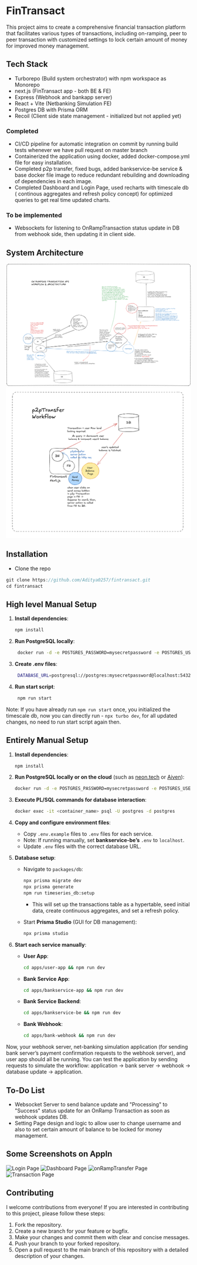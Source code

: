 # FinTransact

This project aims to create a comprehensive financial transaction platform that facilitates various types of transactions, including on-ramping, peer to peer transaction with customized settings to lock certain amount of money for improved money management.

## Tech Stack

- Turborepo (Build system orchestrator) with npm workspace as Monorepo
- next.js (FinTransact app - both BE & FE)
- Express (Webhook and bankapp server)
- React + Vite (Netbanking Simulation FE)
- Postgres DB with Prisma ORM
- Recoil (Client side state management - initialized but not applied yet)

### Completed

- CI/CD pipeline for automatic integration on commit by running build tests whenever we have pull request on master branch
- Containerized the application using docker, added docker-compose.yml file for easy installation.
- Completed p2p transfer, fixed bugs, added bankservice-be service & base docker file image to reduce redundant rebuilding and downloading of dependencies in each image.
- Completed Dashboard and Login Page, used recharts with timescale db ( continous aggregates and refresh policy concept) for optimized queries to get real time updated charts.

### To be implemented

- Websockets for listening to OnRampTransaction status update in DB from webhook side, then updating it in client side.

## System Architecture

![OnRamping System Architecture & Workflow](https://github.com/Aditya0257/fintransact/blob/master/onRampTransc_lightmode_img.png)
![Peer to Peer (p2p) Workflow](https://github.com/Aditya0257/fintransact/blob/master/p2pTransferWorkflow.png)

## Installation

- Clone the repo

```jsx
git clone https://github.com/Aditya0257/fintransact.git
cd fintransact
```

## High level Manual Setup

1. **Install dependencies**:

    ```bash
    npm install
    ```

2. **Run PostgreSQL locally**:

   ```bash
    docker run -d -e POSTGRES_PASSWORD=mysecretpassword -e POSTGRES_USER=postgres -e POSTGRES_DB=postgres -p 5432:5432 timescale/timescaledb:latest-pg17
   ```

3. **Create .env files**:

   ```bash
    DATABASE_URL=postgresql://postgres:mysecretpassword@localhost:5432/postgres
    ```

4. **Run start script**:

   ```bash
    npm run start
    ```

Note: If you have already run `npm run start` once, you initialized the timescale db, now you can directly run - `npx turbo dev`, for all updated changes, no need to run start script again then.

## Entirely Manual Setup

1. **Install dependencies**:

    ```bash
    npm install
    ```

2. **Run PostgreSQL locally or on the cloud** (such as [neon.tech](https://neon.tech) or [Aiven](https://console.aiven.io)):

    ```bash
    docker run -d -e POSTGRES_PASSWORD=mysecretpassword -e POSTGRES_USER=postgres -e POSTGRES_DB=postgres -p 5432:5432 timescale/timescaledb:latest-pg17
    ```

3. **Execute PL/SQL commands for database interaction**:

    ```bash
    docker exec -it <container_name> psql -U postgres -d postgres
    ```

4. **Copy and configure environment files**:
   - Copy `.env.example` files to `.env` files for each service.
   - Note: If running manually, set **bankservice-be’s** `.env` to `localhost`.
   - Update `.env` files with the correct database URL.

5. **Database setup**:
   - Navigate to `packages/db`:

      ```bash
      npx prisma migrate dev
      npx prisma generate
      npm run timeseries_db:setup
      ```

      - This will set up the transactions table as a hypertable, seed initial data, create continuous aggregates, and set a refresh policy.
   - Start **Prisma Studio** (GUI for DB management):

      ```bash
      npx prisma studio
      ```

6. **Start each service manually**:
   - **User App**:

      ```bash
      cd apps/user-app && npm run dev
      ```

   - **Bank Service App**:

      ```bash
      cd apps/bankservice-app && npm run dev
      ```

   - **Bank Service Backend**:

      ```bash
      cd apps/bankservice-be && npm run dev
      ```

   - **Bank Webhook**:

      ```bash
      cd apps/bank-webhook && npm run dev
      ```

Now, your webhook server, net-banking simulation application (for sending bank server’s payment confirmation requests to the webhook server), and user app should all be running. You can test the application by sending requests to simulate the workflow: application -> bank server -> webhook -> database update -> application.

## To-Do List

- Websocket Server to send balance update and "Processing" to "Success" status update for an OnRamp Transaction as soon as webhook updates DB.
- Setting Page design and logic to allow user to change username and also to set certain amount of balance to be locked for money management.

## Some Screenshots on Appln

![Login Page](https://github.com/Aditya0257/fintransact/blob/master/loginPage.png)
![Dashboard Page](https://github.com/Aditya0257/fintransact/blob/master/dashboardPage.png)
![onRampTransfer Page](https://github.com/Aditya0257/fintransact/blob/master/onRampTransferPage.png)
![Transaction Page](https://github.com/Aditya0257/fintransact/blob/master/TransactionsPage.png)

## Contributing

I welcome contributions from everyone! If you are interested in contributing to this project, please follow these steps:

1. Fork the repository.
2. Create a new branch for your feature or bugfix.
3. Make your changes and commit them with clear and concise messages.
4. Push your branch to your forked repository.
5. Open a pull request to the main branch of this repository with a detailed description of your changes.
